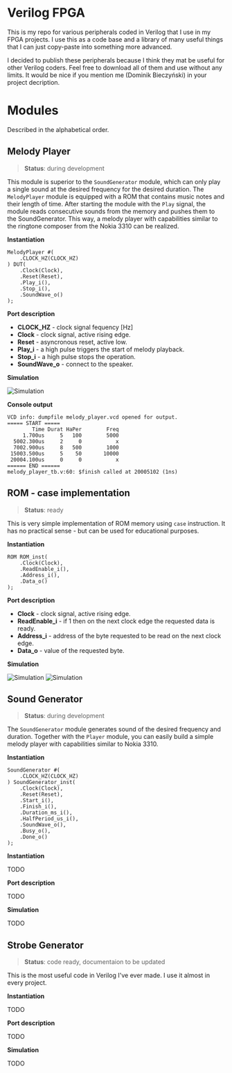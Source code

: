 
# Verilog FPGA
This is my repo for various peripherals coded in Verilog that I use in my FPGA projects. I use this as a code base and a library of many useful things that I can just copy-paste into something more advanced. 

I decided to publish these peripherals because I think they mat be useful for other Verilog coders. Feel free to download all of them and use without any limits. It would be nice if you mention me (Dominik Bieczyński) in your project decription.

# Modules

Described in the alphabetical order.

## Melody Player

>**Status**: during development

This module is superior to the `SoundGenerator` module, which can only play a single sound at the desired frequency for the desired duration. The `MelodyPlayer` module is equipped with a ROM that contains music notes and their length of time. After starting the module with the `Play` signal, the module reads consecutive sounds from the memory and pushes them to the SoundGenerator. This way, a melody player with capabilities similar to the ringtone composer from the Nokia 3310 can be realized.

**Instantiation**

    MelodyPlayer #(
        .CLOCK_HZ(CLOCK_HZ)
    ) DUT(
        .Clock(Clock),
        .Reset(Reset),
        .Play_i(),
        .Stop_i(),
        .SoundWave_o()
    );

**Port description**

+ **CLOCK_HZ** - clock signal fequency [Hz]
+ **Clock** - clock signal, active rising edge.
+ **Reset** - asyncronous reset, active low.
+ **Play_i** - a high pulse triggers the start of melody playback.
+ **Stop_i** - a high pulse stops the operation.
+ **SoundWave_o** - connect to the speaker.

**Simulation**

![Simulation](melody_player/simulation.png "Simulation")

**Console output**

    VCD info: dumpfile melody_player.vcd opened for output.
    ===== START =====
            Time Durat HaPer        Freq
         1.700us     5   100        5000
      5002.300us     2     0           x
      7002.900us     8   500        1000
     15003.500us     5    50       10000
     20004.100us     0     0           x
    ====== END ======
    melody_player_tb.v:60: $finish called at 20005102 (1ns)

## ROM - case implementation

>**Status**: ready

This is very simple implementation of ROM memory using `case` instruction. It has no practical sense - but can be used for educational purposes.

**Instantiation**

    ROM ROM_inst(
        .Clock(Clock),
        .ReadEnable_i(),
        .Address_i(),
        .Data_o()
    );

**Port description**

* **Clock** - clock signal, active rising edge.
* **ReadEnable_i** - if 1 then on the next clock edge the requested data is ready.
* **Address_i** - address of the byte requested to be read on the next clock edge.
* **Data_o** - value of the requested byte.
    
**Simulation**

![Simulation](rom_case/simulation1.png "Simulation")
![Simulation](rom_case/simulation2.png "Simulation")

## Sound Generator

>**Status**: during development

The `SoundGenerator` module generates sound of the desired frequency and duration. Together with the `Player` module, you can easily build a simple melody player with capabilities similar to Nokia 3310.

**Instantiation**

    SoundGenerator #(
        .CLOCK_HZ(CLOCK_HZ)
    ) SoundGenerator_inst(
        .Clock(Clock),
        .Reset(Reset),
        .Start_i(),
        .Finish_i(),
        .Duration_ms_i(),
        .HalfPeriod_us_i(),
        .SoundWave_o(),
        .Busy_o(),
        .Done_o()
    );

**Instantiation**

TODO

**Port description**

TODO

**Simulation**

TODO

## Strobe Generator

>**Status**: code ready, documentaion to be updated

This is the most useful code in Verilog I've ever made. I use it almost in every project.

**Instantiation**

TODO

**Port description**

TODO

**Simulation**

TODO